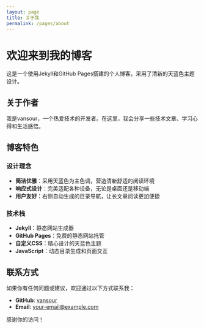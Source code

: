 ```yaml
---
layout: page
title: 关于我
permalink: /pages/about
---
```


# 欢迎来到我的博客

这是一个使用Jekyll和GitHub Pages搭建的个人博客，采用了清新的天蓝色主题设计。

## 关于作者

我是vansour，一个热爱技术的开发者。在这里，我会分享一些技术文章、学习心得和生活感悟。

## 博客特色

### 设计理念
- **简洁优雅**：采用天蓝色为主色调，营造清新舒适的阅读环境
- **响应式设计**：完美适配各种设备，无论是桌面还是移动端
- **用户友好**：右侧自动生成的目录导航，让长文章阅读更加便捷

### 技术栈
- **Jekyll**：静态网站生成器
- **GitHub Pages**：免费的静态网站托管
- **自定义CSS**：精心设计的天蓝色主题
- **JavaScript**：动态目录生成和页面交互

## 联系方式

如果你有任何问题或建议，欢迎通过以下方式联系我：

- **GitHub**: [vansour](https://github.com/vansour)
- **Email**: your-email@example.com

感谢你的访问！
